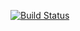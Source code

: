 [![Build Status](https://travis-ci.org/OscarSwanros/travis-ci.svg?branch=master)](https://travis-ci.org/OscarSwanros/travis-ci)
